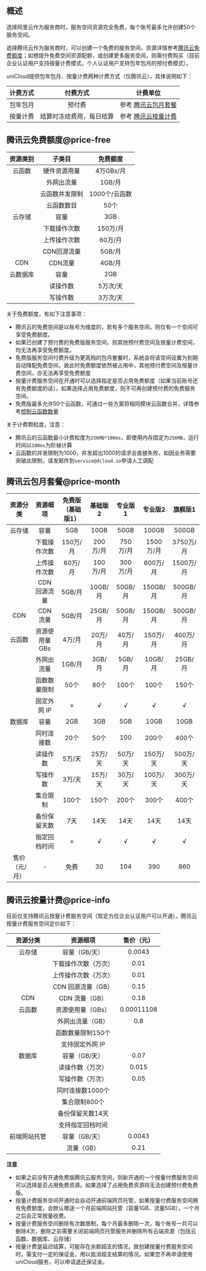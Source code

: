 ## 概述

选择阿里云作为服务商时，服务空间资源完全免费，每个账号最多允许创建50个服务空间。

选择腾讯云作为服务商时，可以创建一个免费的服务空间，资源详情参考[腾讯云免费额度](uniCloud/price?id=price-free)；如想提升免费空间资源配额，或创建更多服务空间，则需付费购买（目前企业认证用户支持按量计费模式，个人认证用户支持包年包月的预付费模式）。

uniCloud提供包年包月、按量计费两种计费方式（仅腾讯云），具体说明如下：

|计费方式	|付费方式									|计费单位																							|
|:-:			|:-:											|:-:																									|
|包年包月	|预付费										|参考 [腾讯云包月套餐](uniCloud/price?id=price-month)																|
|按量计费	|结算时冻结费用，每日结算	|参考 [腾讯云按量计费](uniCloud/price?id=price-info)|


## 腾讯云免费额度@price-free

|资源类别	|子类目					|免费额度			|
|:-:			|:-:						|:-:					|
|云函数		|硬件资源用量		|4万GBs/月		|
|					|外网出流量			|1GB/月				|
|					|云函数并发限制	|1000个/云函数|
|					|云函数数目			|50个					|
|云存储		|容量						|3GB					|
|					|下载操作次数		|150万/月			|
|					|上传操作次数		|60万/月			|
|					|CDN回源流量		|5GB/月				|
|CDN			|CDN流量				|4GB/月				|
|云数据库	|容量						|2GB					|
|					|读操作数				|5万次/天			|
|					|写操作数				|3万次/天			|

关于免费额度，有如下注意事项：

- 腾讯云的免费空间是以账号为维度的，若有多个服务空间，则仅有一个空间可享受免费额度。
- 如果已创建了预付费的免费版服务空间，则其他预付费空间及按量计费空间，均无法再享受免费额度。
- 免费版服务空间付费升级为更高档的包月套餐时，系统会将该空间设置为到期自动降配免费空间，故此时免费额度依然被占用中，其他预付费空间及按量计费空间，亦无法再享受免费额度
- 按量计费服务空间在开通时可以选择指定是否占用免费额度（如果当前账号还有免费额度的话），如果选择占用免费额度，则不可再创建预付费的免费服务空间。
- 免费版最多允许50个云函数，可通过一些方案将相同模块云函数合并，详情参考[控制云函数数量](uniCloud/faq?id=merge-functions)	

关于计费颗粒度，注意：
- 腾讯云的云函数最小计费粒度为`256MB*100ms`，即使用内存固定为`256MB`，运行时间以`100ms`为阶梯计算
- 云函数的并发限制为1000，并发超出1000的请求会直接失败，如因业务需要突破此限制，请发邮件到`service@dcloud.io`申请人工调配

## 腾讯云包月套餐@price-month

|资源分类			|资源细项				|免费版（基础版1）|基础版2	|专业版1	|专业版2	|旗舰版1	|
|:-:					|:-:						|:-:							|:-:			|:-:			|:-:			|:-:			|
|云存储				|容量						|5GB							|10GB			|50GB			|100GB		|500GB		|
|							|下载操作次数		|150万/月					|200万/月	|750万/月	|1500万/月|3750万/月|
|							|上传操作次数		|60万/月					|100万/月	|300万/月	|600万/月	|1500万/月|
|							|CDN 回源流量		|5GB/月						|10GB/月	|50GB/月	|150GB/月	|500GB/月	|
|CDN					|CDN 流量				|5GB/月						|25GB/月	|50GB/月	|150GB/月	|500GB/月	|
|云函数				|资源使用量 GBs	|4万/月						|20万/月	|40万/月	|150万/月	|400万/月	|
|							|外网出流量			|1GB/月						|3GB/月		|5GB/月		|10GB/月	|25GB/月	|
|							|函数数量限制		|50个							|80个			|100个		|100个		|150个		|
|							|固定外网 IP		|×								|√				|√				|√				|√				|
|数据库				|容量						|2GB							|3GB			|5GB			|10GB			|10GB			|
|							|同时连接数			|20个							|50个			|100			|200个		|400个		|
|							|读操作数				|5万/天						|25万/天	|50万/天	|150万/天	|500万/天	|
|							|写操作数				|3万/天						|15万/天	|30万/天	|100万/天	|300万/天	|
|							|集合限制				|100个						|150个		|200个		|300个		|400个		|
|							|备份保留天数		|7天							|14天			|14天			|14天			|14天			|
|							|指定回档时间		|×								|√				|√				|√				|√				|
|售价（元/月）|-							|免费							|30				|104			|390			|860			|

## 腾讯云按量计费@price-info

目前仅支持腾讯云按量计费服务空间（暂定为仅企业认证用户可以开通）。腾讯云按量计费服务空间定价如下：

|资源分类			|资源细项							|售价（元）	|
|:-:					|:-:									|:-:				|
|云存储				|容量（GB/天）				|0.0043			|
|							|下载操作次数（万次）	|0.01				|
|							|上传操作次数（万次）	|0.01				|
|							|CDN 回源流量（GB）		|0.15				|
|CDN					|CDN 流量（GB）				|0.18				|
|云函数				|资源使用量（GBs）		|0.00011108	|
|							|外网出流量（GB）			|0.8				|
|							|函数数量限制150个		|						|
|							|支持固定外网 IP			|						|
|数据库				|容量（GB/天）				|0.07				|
|							|读操作数（万次）			|0.015			|
|							|写操作数（万次）			|0.05				|
|							|同时连接数1000个			|						|
|							|集合限制800个				|						|
|							|备份保留天数14天			|						|
|							|支持指定回档时间			|						|
|前端网站托管	|容量（GB/天）				|0.0043			|
|							|流量（GB）						|0.21				|

**注意**

- 如果之前没有开通免费版腾讯云服务空间，则新开通的一个按量付费服务空间可以选择是否占用免费资源。如果选择了占用免费资源将无法创建预付费免费版。
- 按量计费服务空间开通时会自动开通前端网页托管，如果按量付费服务空间拥有免费额度，会默认赠送一个月前端网站托管（容量1GB、流量5GB），一个月之后会正常按量收费。
- 按量计费服务空间删除有次数限制，每个月最多删除一次，每个账号一共可以删除4次，删除之前需要关闭前端网页托管服务并删除所有云端资源（包括云函数、数据库、云存储）
- 按量计费是延迟结算，可能存在余额超支的情况，故创建按量付费服务空间时，需支付一定的保证金，用以抵消超支结算的情况。如果您不再申请使用uniCloud服务，可以申请退还保证金。